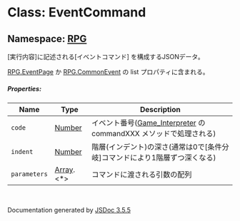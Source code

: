 # Class: EventCommand

## Namespace: [RPG](RPG.md)

[実行内容]に記述される[イベントコマンド] を構成するJSONデータ。

[RPG.EventPage](RPG.EventPage.md) か [RPG.CommonEvent](RPG.CommonEvent.md) の list プロパティに含まれる。

##### Properties:

| Name | Type | Description |
| --- | --- | --- |
| `code` | [Number](Number.md) | イベント番号([Game_Interpreter](Game_Interpreter.md) のcommandXXX メソッドで処理される) |
| `indent` | [Number](Number.md) | 階層(インデント)の深さ(通常は0で[条件分岐]コマンドにより1階層ずつ深くなる) |
| `parameters` | [Array](Array.md).<*> | コマンドに渡される引数の配列 |

 <br>

  Documentation generated by [JSDoc 3.5.5](https://github.com/jsdoc3/jsdoc)

